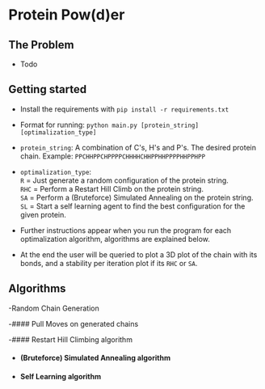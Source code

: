 # Protein Pow(d)er
## The Problem
- Todo<br>

## Getting started<br>
- Install the requirements with `pip install -r requirements.txt`

- Format for running: `python main.py [protein_string] [optimalization_type]`<br>
- `protein_string`: A combination of C's, H's and P's. The desired protein chain. Example: `PPCHHPPCHPPPPCHHHHCHHPPHHPPPPHHPPHPP`<br>
- `optimalization_type`:<br>
`R` = Just generate a random configuration of the protein string.<br>
`RHC` = Perform a Restart Hill Climb on the protein string.<br>
`SA` = Perform a (Bruteforce) Simulated Annealing on the protein string.<br>
`SL` = Start a self learning agent to find the best configuration for the given protein.<br>
- Further instructions appear when you run the program for each optimalization algorithm, algorithms are explained below.<br>
- At the end the user will be queried to plot a 3D plot of the chain with its bonds, and a stability per iteration plot if its `RHC` or `SA`.

## Algorithms

-Random Chain Generation<br>

-#### Pull Moves on generated chains<br>

-#### Restart Hill Climbing algorithm<br>

- #### (Bruteforce) Simulated Annealing algorithm

- #### Self Learning algorithm



